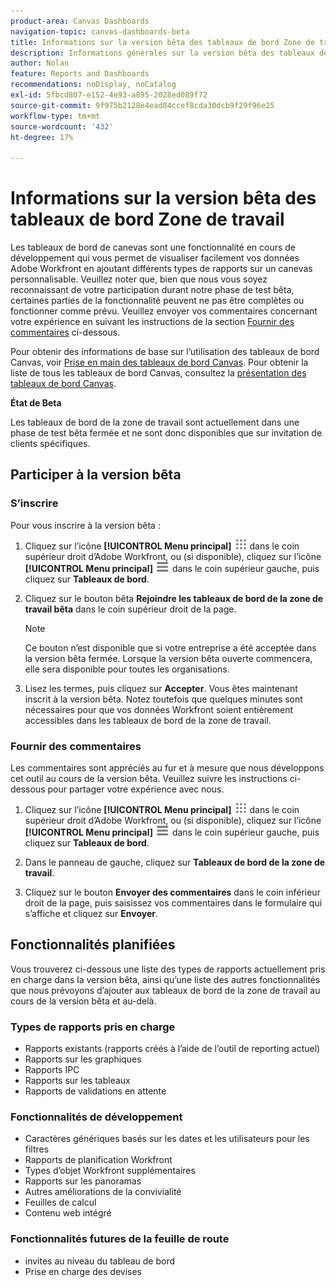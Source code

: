 ```yaml
---
product-area: Canvas Dashboards
navigation-topic: canvas-dashboards-beta
title: Informations sur la version bêta des tableaux de bord Zone de travail
description: Informations générales sur la version bêta des tableaux de bord Zone de travail
author: Nolan
feature: Reports and Dashboards
recommendations: noDisplay, noCatalog
exl-id: 5fbcd807-e152-4e93-a895-2028ed089f72
source-git-commit: 9f975b2128e4ead84ccef8cda30dcb9f29f96e25
workflow-type: tm+mt
source-wordcount: '432'
ht-degree: 17%

---
```


# Informations sur la version bêta des tableaux de bord Zone de travail

Les tableaux de bord de canevas sont une fonctionnalité en cours de développement qui vous permet de visualiser facilement vos données Adobe Workfront en ajoutant différents types de rapports sur un canevas personnalisable. Veuillez noter que, bien que nous vous soyez reconnaissant de votre participation durant notre phase de test bêta, certaines parties de la fonctionnalité peuvent ne pas être complètes ou fonctionner comme prévu. Veuillez envoyer vos commentaires concernant votre expérience en suivant les instructions de la section [Fournir des commentaires](#provide-feedback) ci-dessous.

Pour obtenir des informations de base sur l’utilisation des tableaux de bord Canvas, voir [Prise en main des tableaux de bord Canvas](/help/quicksilver/reports-and-dashboards/canvas-dashboards/manage-canvas-dashboards/get-started-canvas-dashboards.md).
Pour obtenir la liste de tous les tableaux de bord Canvas, consultez la [présentation des tableaux de bord Canvas](/help/quicksilver/reports-and-dashboards/canvas-dashboards/canvas-dashboards-overview.md).

**État de Beta**

Les tableaux de bord de la zone de travail sont actuellement dans une phase de test bêta fermée et ne sont donc disponibles que sur invitation de clients spécifiques.

## Participer à la version bêta

### S’inscrire

Pour vous inscrire à la version bêta :

1. Cliquez sur l’icône **[!UICONTROL Menu principal]** ![Menu principal](/help/_includes/assets/main-menu-icon.png) dans le coin supérieur droit d’Adobe Workfront, ou (si disponible), cliquez sur l’icône **[!UICONTROL Menu principal]** ![Menu principal](/help/_includes/assets/main-menu-icon-left-nav.png) dans le coin supérieur gauche, puis cliquez sur **Tableaux de bord**.

1. Cliquez sur le bouton bêta **Rejoindre les tableaux de bord de la zone de travail bêta** dans le coin supérieur droit de la page.

   >[!NOTE]
   >
   >Ce bouton n’est disponible que si votre entreprise a été acceptée dans la version bêta fermée. Lorsque la version bêta ouverte commencera, elle sera disponible pour toutes les organisations.

1. Lisez les termes, puis cliquez sur **Accepter**. Vous êtes maintenant inscrit à la version bêta. Notez toutefois que quelques minutes sont nécessaires pour que vos données Workfront soient entièrement accessibles dans les tableaux de bord de la zone de travail.

### Fournir des commentaires

Les commentaires sont appréciés au fur et à mesure que nous développons cet outil au cours de la version bêta. Veuillez suivre les instructions ci-dessous pour partager votre expérience avec nous.

1. Cliquez sur l’icône **[!UICONTROL Menu principal]** ![Menu principal](/help/_includes/assets/main-menu-icon.png) dans le coin supérieur droit d’Adobe Workfront, ou (si disponible), cliquez sur l’icône **[!UICONTROL Menu principal]** ![Menu principal](/help/_includes/assets/main-menu-icon-left-nav.png) dans le coin supérieur gauche, puis cliquez sur **Tableaux de bord**.

1. Dans le panneau de gauche, cliquez sur **Tableaux de bord de la zone de travail**.

1. Cliquez sur le bouton **Envoyer des commentaires** dans le coin inférieur droit de la page, puis saisissez vos commentaires dans le formulaire qui s’affiche et cliquez sur **Envoyer**.

## Fonctionnalités planifiées

Vous trouverez ci-dessous une liste des types de rapports actuellement pris en charge dans la version bêta, ainsi qu’une liste des autres fonctionnalités que nous prévoyons d’ajouter aux tableaux de bord de la zone de travail au cours de la version bêta et au-delà.

### Types de rapports pris en charge

* Rapports existants (rapports créés à l’aide de l’outil de reporting actuel)
* Rapports sur les graphiques
* Rapports IPC
* Rapports sur les tableaux
* Rapports de validations en attente

### Fonctionnalités de développement

* Caractères génériques basés sur les dates et les utilisateurs pour les filtres
* Rapports de planification Workfront
* Types d’objet Workfront supplémentaires
* Rapports sur les panoramas
* Autres améliorations de la convivialité
* Feuilles de calcul
* Contenu web intégré

### Fonctionnalités futures de la feuille de route

* invites au niveau du tableau de bord
* Prise en charge des devises
